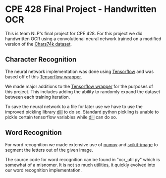 # CPE 428 Final Project - Handwritten OCR

This is team NLP's final project for CPE 428.
For this project we did handwritten OCR using a convolutional neural network trained on a modified version of the [Chars74k dataset](http://www.ee.surrey.ac.uk/CVSSP/demos/chars74k/).

## Character Recognition

The neural network implementation was done using [Tensorflow](https://www.tensorflow.org/) and was based off of this [Tensorflow wrapper](https://github.com/mpwillia/Tensorflow-Network-Experiments).

We made major additions to the [Tensorflow wrapper](https://github.com/mpwillia/Tensorflow-Network-Experiments) for the purposes of this project.
This includes adding the ability to randomly expand the dataset between each training iteration.

To save the neural network to a file for later use we have to use the improved pickling library [dill](https://pypi.python.org/pypi/dill) to do so. Standard python pickling is unable to pickle certain tensorflow variables while [dill](https://pypi.python.org/pypi/dill) can do so.

## Word Recognition

For word recognition we made extensive use of [numpy](http://www.numpy.org/) and [scikit-image](http://scikit-image.org/) to segment the letters out of the given image.

The source code for word recognition can be found in "ocr_util.py" which is somewhat of a misnomer. It is not so much utilities, it quickly evolved into our word recognition implementation.

